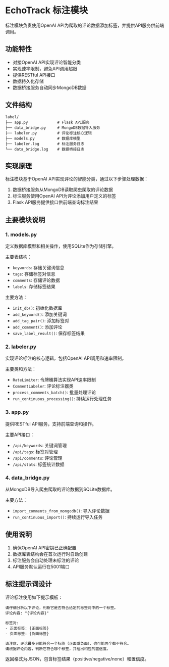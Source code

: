 # EchoTrack 标注模块

标注模块负责使用OpenAI API为爬取的评论数据添加标签，并提供API服务供前端调用。

## 功能特性

- 对接OpenAI API实现评论智能分类
- 实现速率限制，避免API调用超限
- 提供RESTful API接口
- 数据持久化存储
- 数据桥接服务自动同步MongoDB数据

## 文件结构

```
label/
├── app.py             # Flask API服务
├── data_bridge.py     # MongoDB数据导入服务
├── labeler.py         # 评论标注核心逻辑
├── models.py          # 数据库模型
├── labeler.log        # 标注服务日志
└── data_bridge.log    # 数据桥接日志
```

## 实现原理

标注模块基于OpenAI API实现评论的智能分类，通过以下步骤处理数据：

1. 数据桥接服务从MongoDB读取爬虫爬取的评论数据
2. 标注服务使用OpenAI API为评论添加用户定义的标签
3. Flask API服务提供接口供前端查询标注结果

## 主要模块说明

### 1. models.py

定义数据库模型和相关操作，使用SQLite作为存储引擎。

主要表结构：
- `keywords`: 存储关键词信息
- `tags`: 存储标签对信息
- `comments`: 存储评论数据
- `labels`: 存储标签结果

主要方法：
- `init_db()`: 初始化数据库
- `add_keyword()`: 添加关键词
- `add_tag_pair()`: 添加标签对
- `add_comment()`: 添加评论
- `save_label_result()`: 保存标签结果

### 2. labeler.py

实现评论标注的核心逻辑，包括OpenAI API调用和速率限制。

主要类和方法：
- `RateLimiter`: 令牌桶算法实现API速率限制
- `CommentLabeler`: 评论标注器类
- `process_comments_batch()`: 批量处理评论
- `run_continuous_processing()`: 持续运行处理任务

### 3. app.py

提供RESTful API服务，支持前端查询和操作。

主要API接口：
- `/api/keywords`: 关键词管理
- `/api/tags`: 标签对管理
- `/api/comments`: 评论管理
- `/api/stats`: 标签统计数据

### 4. data_bridge.py

从MongoDB导入爬虫爬取的评论数据到SQLite数据库。

主要方法：
- `import_comments_from_mongodb()`: 导入评论数据
- `run_continuous_import()`: 持续运行导入任务

## 使用说明

1. 确保OpenAI API密钥已正确配置
2. 数据库表结构会在首次运行时自动创建
3. 标注服务会自动处理未标注的评论
4. API服务默认运行在5001端口

## 标注提示词设计

评论标注使用如下提示模板：

```
请仔细分析以下评论，判断它是否符合给定的标签对中的一个标签。
评论内容: "{评论内容}"

标签对:
- 正面标签: {正面标签}
- 负面标签: {负面标签}

请注意，评论最多只能符合一个标签（正面或负面），也可能两个都不符合。
请根据评论内容，判断它符合哪个标签，并给出相应的置信度。
```

返回格式为JSON，包含标签结果（positive/negative/none）和置信度。 